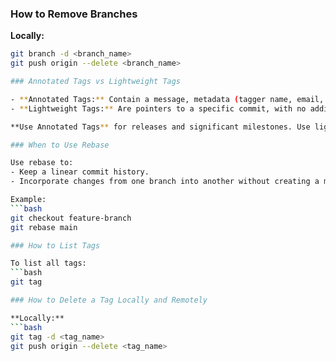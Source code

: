 ### How to Remove Branches

**Locally:**
```bash
git branch -d <branch_name>
git push origin --delete <branch_name>

### Annotated Tags vs Lightweight Tags

- **Annotated Tags:** Contain a message, metadata (tagger name, email, date), and are stored as full objects in Git history.
- **Lightweight Tags:** Are pointers to a specific commit, with no additional metadata.

**Use Annotated Tags** for releases and significant milestones. Use lightweight tags for quick, local references.

### When to Use Rebase

Use rebase to:
- Keep a linear commit history.
- Incorporate changes from one branch into another without creating a merge commit.

Example:
```bash
git checkout feature-branch
git rebase main

### How to List Tags

To list all tags:
```bash
git tag

### How to Delete a Tag Locally and Remotely

**Locally:**
```bash
git tag -d <tag_name>
git push origin --delete <tag_name>
